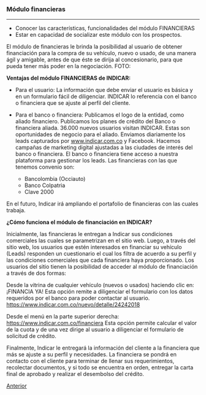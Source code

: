 

### Módulo financieras

---

- Conocer las características, funcionalidades del módulo FINANCIERAS
- Estar en capacidad de socializar este módulo con los prospectos.

El módulo de financieras le brinda la posibilidad al usuario de obtener financiación para la compra de su vehículo, nuevo o usado, de una manera ágil y amigable, antes de que éste se dirija al concesionario, para que pueda tener más poder en la negociación. 
FOTO:

**Ventajas del módulo FINANCIERAS de INDICAR:**

- Para el usuario:
La información que debe enviar el usuario es básica y en un formulario fácil de diligenciar.
INDICAR lo referencia con el banco o financiera que se ajuste al perfil del cliente.

- Para el banco o financiera:
Publicamos el logo de la entidad, como aliado financiero.
Publicamos los planes de crédito del Banco o financiera aliada.
36.000 nuevos usuarios visitan INDICAR. Estas son oportunidades de negocio para el aliado.
Enviamos diariamente los leads capturados por www.indicar.com.co y Facebook.
Hacemos campañas de marketing digital ajustadas a las ciudades de interés del banco o financiera. 
El banco o financiera tiene acceso a nuestra plataforma para gestionar los leads.
Las financieras con las que tenemos convenio son: 

  - Bancolombia (Occiauto)
  - Banco Colpatria
  - Clave 2000

En el futuro, Indicar irá ampliando el portafolio de financieras con las cuales trabaja. 

**¿Cómo funciona el módulo de financiación en INDICAR?**

Inicialmente, las financieras le entregan a Indicar sus condiciones comerciales las cuales se parametrizan en el sitio web. 
Luego, a través del sitio web, los usuarios que estén interesados en financiar su vehículo (Leads) responden un cuestionario el cual los filtra de acuerdo a su perfil y las condiciones comerciales que cada financiera haya proporcionado. 
Los usuarios del sitio tienen la posibilidad de acceder al módulo de financiación a través de dos formas:

Desde la vitrina de cualquier vehículo (nuevos o usados) haciendo clic en: ¡FINANCIA YA!  Esta opción remite a diligenciar el formulario con los datos requeridos por el banco para poder contactar al usuario. https://www.indicar.com.co/nuevo/detalle/24242018


Desde el menú en la parte superior derecha: https://www.indicar.com.co/financiera
Esta opción permite calcular el valor de la cuota y de una vez dirige al usuario a diligenciar el formulario de solicitud de crédito.




Finalmente, Indicar le entregará la información del cliente a la financiera que más se ajuste a su perfil y necesidades. La financiera se pondrá en contacto con el cliente para terminar de llenar sus requerimientos, recolectar documentos, y si todo se encuentra en orden, entregar la carta final de aprobado y realizar el desembolso del crédito. 

[Anterior](page.html#/cap12.md)